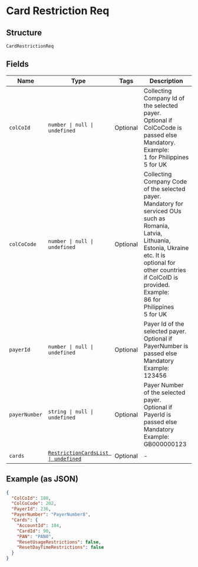 
# Card Restriction Req

## Structure

`CardRestrictionReq`

## Fields

| Name | Type | Tags | Description |
|  --- | --- | --- | --- |
| `colCoId` | `number \| null \| undefined` | Optional | Collecting Company Id of the selected payer.<br>Optional if ColCoCode is passed else Mandatory.<br>Example:<br>1 for Philippines<br>5 for UK |
| `colCoCode` | `number \| null \| undefined` | Optional | Collecting Company Code of the selected payer.<br>Mandatory for serviced OUs such as Romania, Latvia, Lithuania, Estonia, Ukraine etc. It is optional for other countries if ColCoID is provided.<br>Example:<br>86 for Philippines<br>5 for UK |
| `payerId` | `number \| null \| undefined` | Optional | Payer Id of the selected payer.<br>Optional if PayerNumber is passed else Mandatory<br>Example: 123456 |
| `payerNumber` | `string \| null \| undefined` | Optional | Payer Number of the selected payer.<br>Optional if PayerId is passed else Mandatory<br>Example: GB000000123 |
| `cards` | [`RestrictionCardsList \| undefined`](../../doc/models/restriction-cards-list.md) | Optional | - |

## Example (as JSON)

```json
{
  "ColCoId": 188,
  "ColCoCode": 202,
  "PayerId": 236,
  "PayerNumber": "PayerNumber8",
  "Cards": {
    "AccountId": 184,
    "CardId": 90,
    "PAN": "PAN0",
    "ResetUsageRestrictions": false,
    "ResetDayTimeRestrictions": false
  }
}
```

